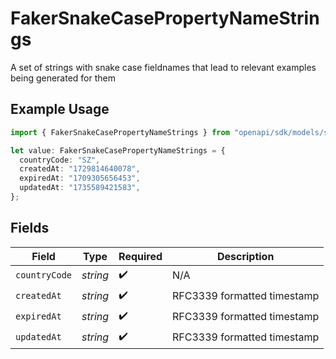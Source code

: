 # FakerSnakeCasePropertyNameStrings

A set of strings with snake case fieldnames that lead to relevant examples being generated for them

## Example Usage

```typescript
import { FakerSnakeCasePropertyNameStrings } from "openapi/sdk/models/shared";

let value: FakerSnakeCasePropertyNameStrings = {
  countryCode: "SZ",
  createdAt: "1729814640078",
  expiredAt: "1709305656453",
  updatedAt: "1735589421583",
};
```

## Fields

| Field                       | Type                        | Required                    | Description                 |
| --------------------------- | --------------------------- | --------------------------- | --------------------------- |
| `countryCode`               | *string*                    | :heavy_check_mark:          | N/A                         |
| `createdAt`                 | *string*                    | :heavy_check_mark:          | RFC3339 formatted timestamp |
| `expiredAt`                 | *string*                    | :heavy_check_mark:          | RFC3339 formatted timestamp |
| `updatedAt`                 | *string*                    | :heavy_check_mark:          | RFC3339 formatted timestamp |